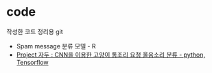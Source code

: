 # code
작성한 코드 정리용 git

* Spam message 분류 모델 - R
* [Project 자두 : CNN을 이용한 고양이 통조리 요청 울음소리 분류 - python, Tensorflow](https://github.com/lovesignal/code/blob/master/project_zadoo.py)
